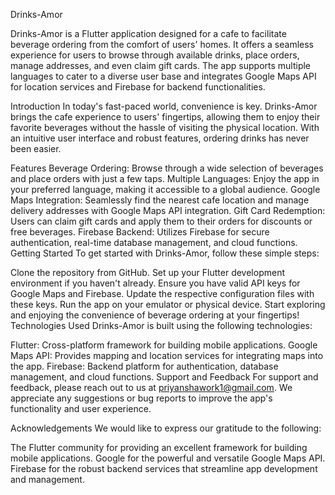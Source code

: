 Drinks-Amor

Drinks-Amor is a Flutter application designed for a cafe to facilitate beverage ordering from the comfort of users' homes. It offers a seamless experience for users to browse through available drinks, place orders, manage addresses, and even claim gift cards. The app supports multiple languages to cater to a diverse user base and integrates Google Maps API for location services and Firebase for backend functionalities.

Introduction
In today's fast-paced world, convenience is key. Drinks-Amor brings the cafe experience to users' fingertips, allowing them to enjoy their favorite beverages without the hassle of visiting the physical location. With an intuitive user interface and robust features, ordering drinks has never been easier.

Features
Beverage Ordering: Browse through a wide selection of beverages and place orders with just a few taps.
Multiple Languages: Enjoy the app in your preferred language, making it accessible to a global audience.
Google Maps Integration: Seamlessly find the nearest cafe location and manage delivery addresses with Google Maps API integration.
Gift Card Redemption: Users can claim gift cards and apply them to their orders for discounts or free beverages.
Firebase Backend: Utilizes Firebase for secure authentication, real-time database management, and cloud functions.
Getting Started
To get started with Drinks-Amor, follow these simple steps:

Clone the repository from GitHub.
Set up your Flutter development environment if you haven't already.
Ensure you have valid API keys for Google Maps and Firebase. Update the respective configuration files with these keys.
Run the app on your emulator or physical device.
Start exploring and enjoying the convenience of beverage ordering at your fingertips!
Technologies Used
Drinks-Amor is built using the following technologies:

Flutter: Cross-platform framework for building mobile applications.
Google Maps API: Provides mapping and location services for integrating maps into the app.
Firebase: Backend platform for authentication, database management, and cloud functions.
Support and Feedback
For support and feedback, please reach out to us at priyanshawork1@gmail.com. We appreciate any suggestions or bug reports to improve the app's functionality and user experience.

Acknowledgements
We would like to express our gratitude to the following:

The Flutter community for providing an excellent framework for building mobile applications.
Google for the powerful and versatile Google Maps API.
Firebase for the robust backend services that streamline app development and management.
